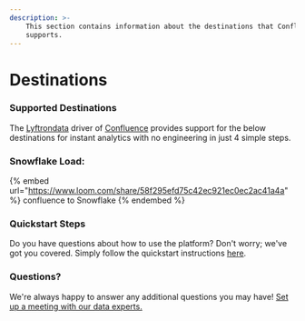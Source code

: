 ```yaml
---
description: >-
    This section contains information about the destinations that Confluence
    supports.
---
```


# Destinations

### Supported Destinations

The [Lyftrondata](https://www.lyftrondata.com/) driver of [Confluence](https://www.lyftrondata.com/integration/business-analytics/confluence/) provides support for the below destinations for instant analytics with no engineering in just 4 simple steps.

### Snowflake Load:

{% embed url="https://www.loom.com/share/58f295efd75c42ec921ec0ec2ac41a4a" %}
confluence to Snowflake
{% endembed %}

### Quickstart Steps

Do you have questions about how to use the platform? Don't worry; we've got you covered. Simply follow the quickstart instructions [here](README.md).

### Questions? <a href="#questions" id="questions"></a>

We're always happy to answer any additional questions you may have! [Set up a meeting with our data experts.](https://www.lyftrondata.com/book-a-meeting/)
